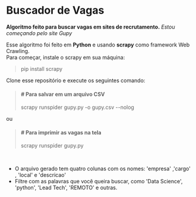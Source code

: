 # Buscador de Vagas
**Algoritmo feito para buscar vagas em sites de recrutamento.**
*Estou começando pelo site Gupy*

Esse algoritmo foi feito em **Python** e usando **scrapy** como framework Web Crawling.<br>
Para começar, instale o scrapy em sua máquina:<br>

> pip install scrapy

Clone esse repositório e execute os seguintes comando:

>#### # Para salvar em um arquivo CSV <br>
> scrapy runspider gupy.py -o gupy.csv --nolog

ou

>#### # Para imprimir as vagas na tela <br>
> scrapy runspider gupy.py

<br>

* O arquivo gerado tem quatro colunas com os nomes: 'empresa' ,'cargo' , 'local' e 'descricao' 
* Filtre com as palavras que você queira buscar, como 'Data Science', 'python', 'Lead Tech', 'REMOTO' e outras.
